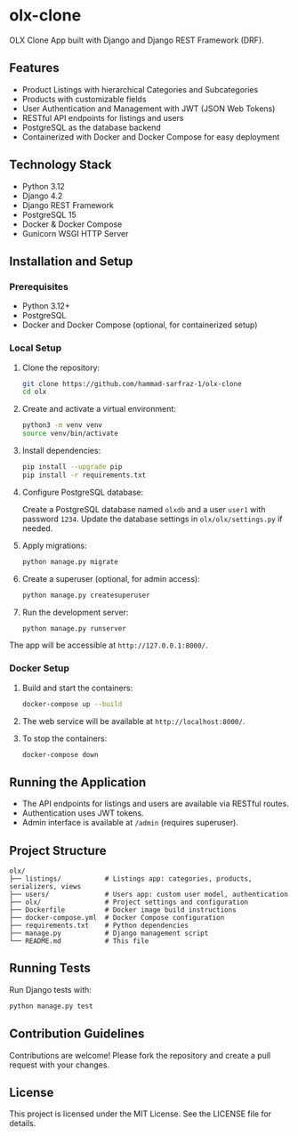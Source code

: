 # olx-clone

OLX Clone App built with Django and Django REST Framework (DRF).

## Features

- Product Listings with hierarchical Categories and Subcategories
- Products with customizable fields
- User Authentication and Management with JWT (JSON Web Tokens)
- RESTful API endpoints for listings and users
- PostgreSQL as the database backend
- Containerized with Docker and Docker Compose for easy deployment

## Technology Stack

- Python 3.12
- Django 4.2
- Django REST Framework
- PostgreSQL 15
- Docker & Docker Compose
- Gunicorn WSGI HTTP Server

## Installation and Setup

### Prerequisites

- Python 3.12+
- PostgreSQL
- Docker and Docker Compose (optional, for containerized setup)

### Local Setup

1. Clone the repository:

   ```bash
   git clone https://github.com/hammad-sarfraz-1/olx-clone
   cd olx
   ```

2. Create and activate a virtual environment:

   ```bash
   python3 -m venv venv
   source venv/bin/activate
   ```

3. Install dependencies:

   ```bash
   pip install --upgrade pip
   pip install -r requirements.txt
   ```

4. Configure PostgreSQL database:

   Create a PostgreSQL database named `olxdb` and a user `user1` with password `1234`. Update the database settings in `olx/olx/settings.py` if needed.

5. Apply migrations:

   ```bash
   python manage.py migrate
   ```

6. Create a superuser (optional, for admin access):

   ```bash
   python manage.py createsuperuser
   ```

7. Run the development server:

   ```bash
   python manage.py runserver
   ```

The app will be accessible at `http://127.0.0.1:8000/`.

### Docker Setup

1. Build and start the containers:

   ```bash
   docker-compose up --build
   ```

2. The web service will be available at `http://localhost:8000/`.

3. To stop the containers:

   ```bash
   docker-compose down
   ```

## Running the Application

- The API endpoints for listings and users are available via RESTful routes.
- Authentication uses JWT tokens.
- Admin interface is available at `/admin` (requires superuser).

## Project Structure

```
olx/
├── listings/           # Listings app: categories, products, serializers, views
├── users/              # Users app: custom user model, authentication
├── olx/                # Project settings and configuration
├── Dockerfile          # Docker image build instructions
├── docker-compose.yml  # Docker Compose configuration
├── requirements.txt    # Python dependencies
├── manage.py           # Django management script
└── README.md           # This file
```

## Running Tests

Run Django tests with:

```bash
python manage.py test
```

## Contribution Guidelines

Contributions are welcome! Please fork the repository and create a pull request with your changes.

## License

This project is licensed under the MIT License. See the LICENSE file for details.
